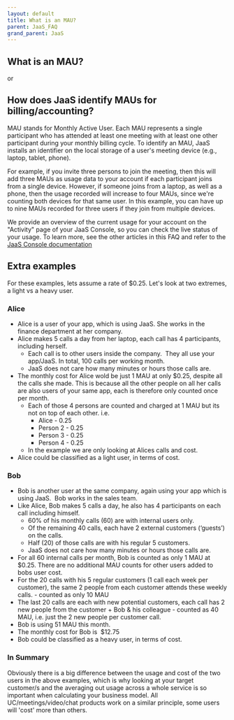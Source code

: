 ```yaml
---
layout: default
title: What is an MAU?
parent: JaaS_FAQ
grand_parent: JaaS
---
```


## What is an MAU?
or
## How does JaaS identify MAUs for billing/accounting?

MAU stands for Monthly Active User.  Each MAU represents a single participant who has attended at least one meeting with at least one other participant during your monthly billing cycle.
To identify an MAU, JaaS installs an identifier on the local storage of a user's meeting device (e.g., laptop, tablet, phone).

For example, if you invite three persons to join the meeting, then this will add three MAUs as usage data to your account if each participant joins from a single device. However, if someone joins from a laptop, as well as a phone, then the usage recorded will increase to four MAUs, since we're counting both devices for that same user. In this example, you can have up to nine MAUs recorded for three users if they join from multiple devices.

We provide an overview of the current usage for your account on the "Activity" page of your JaaS Console, so you can check the live status of your usage. To learn more, see the other articles in this FAQ and refer to the [JaaS Console documentation](https://developer.8x8.com/jaas/docs/jaas-console-activity)

## Extra examples

For these examples, lets assume a rate of $0.25. Let's look at two extremes, a light vs a heavy user.

### Alice
* Alice is a user of your app, which is using JaaS. She works in the finance department at her company.  
* Alice makes 5 calls a day from her laptop, each call has 4 participants, including herself.  
  * Each call is to other users inside the company.  They all use your app/JaaS. In total, 100 calls per working month.  
  * JaaS does not care how many minutes or hours those calls are.
* The monthly cost for Alice wold be just 1 MAU at only $0.25, despite all the calls she made.
This is because all the other people on all her calls are also users of your same app, each is therefore only counted once per month.
  * Each of those 4 persons are counted and charged at 1 MAU but its not on top of each other. i.e.
    * Alice - 0.25
    * Person 2 - 0.25
    * Person 3 - 0.25
    * Person 4 - 0.25
  * In the example we are only looking at Alices calls and cost.
* Alice could be classified as a light user, in terms of cost.

### Bob
* Bob is another user at the same company, again using your app which is using JaaS.  Bob works in the sales team.  
* Like Alice, Bob makes 5 calls a day, he also has 4 participants on each call including himself.
  * 60% of his monthly calls (60) are with internal users only.
  * Of the remaining 40 calls, each have 2 external customers (‘guests’) on the calls.
  * Half (20) of those calls are with his regular 5 customers.
  * JaaS does not care how many minutes or hours those calls are.
* For all 60 internal calls per month, Bob is counted as only 1 MAU at $0.25.  There are no additional MAU counts for other users added to bobs user cost.
* For the 20 calls with his 5 regular customers (1 call each week per customer), the same 2 people from each customer attends these weekly calls. - counted as only 10 MAU
* The last 20 calls are each with new potential customers, each call has 2 new people from the customer + Bob & his colleague - counted as 40 MAU, i.e. just the 2 new people per customer call.
* Bob is using 51 MAU this month.
* The monthly cost for Bob is  $12.75
* Bob could be classified as a heavy user, in terms of cost.

### In Summary
Obviously there is a big difference between the usage and cost of the two users in the above examples, which is why looking at your target customer/s and the averaging out usage across a whole service is so important when calculating your business model.  All UC/meetings/video/chat products work on a similar principle, some users will 'cost' more than others.
